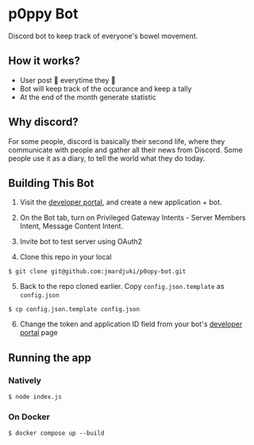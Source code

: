 # p0ppy Bot

Discord bot to keep track of everyone's bowel movement.

## How it works?
- User post 💩 everytime they 💩
- Bot will keep track of the occurance and keep a tally
- At the end of the month generate statistic

## Why discord?
For some people, discord is basically their second life, where they communicate with people and gather all their news from Discord.
Some people use it as a diary, to tell the world what they do today.


## Building This Bot
1. Visit the [developer portal](https://discord.com/developers/applications), and create a new application + bot.

2. On the Bot tab, turn on Privileged Gateway Intents - Server Members Intent, Message Content Intent.

3. Invite bot to test server using OAuth2

4. Clone this repo in your local
```
$ git clone git@github.com:jmardjuki/p0opy-bot.git
```

5. Back to the repo cloned earlier. Copy `config.json.template` as `config.json`
```
$ cp config.json.template config.json
```
6. Change the token and application ID field from your bot's [developer portal](https://discord.com/developers/applications) page


## Running the app
### Natively
```
$ node index.js
```

### On Docker
```
$ docker compose up --build
```
